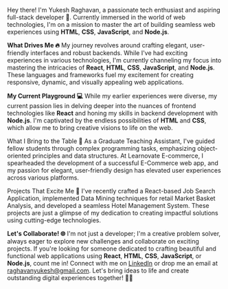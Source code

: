 Hey there! I'm Yukesh Raghavan, a passionate tech enthusiast and aspiring full-stack developer 🌟. Currently immersed in the world of web technologies, I'm on a mission to master the art of building seamless web experiences using **HTML**, **CSS**, **JavaScript**, and **Node.js**.

**What Drives Me 🔥**
My journey revolves around crafting elegant, user-friendly interfaces and robust backends. While I've had exciting experiences in various technologies, I'm currently channeling my focus into mastering the intricacies of **React**, **HTML**, **CSS**, **JavaScript**, and **Node.js**. These languages and frameworks fuel my excitement for creating responsive, dynamic, and visually appealing web applications.

**My Current Playground 💻**
While my earlier experiences were diverse, my current passion lies in delving deeper into the nuances of frontend technologies like **React** and honing my skills in backend development with **Node.js**. I'm captivated by the endless possibilities of **HTML** and **CSS**, which allow me to bring creative visions to life on the web.

What I Bring to the Table 🎯
As a Graduate Teaching Assistant, I've guided fellow students through complex programming tasks, emphasizing object-oriented principles and data structures. At Learnovate E-commerce, I spearheaded the development of a successful E-Commerce web app, and my passion for elegant, user-friendly design has elevated user experiences across various platforms.

Projects That Excite Me 🚀
I've recently crafted a React-based Job Search Application, implemented Data Mining techniques for retail Market Basket Analysis, and developed a seamless Hotel Management System. These projects are just a glimpse of my dedication to creating impactful solutions using cutting-edge technologies.

**Let's Collaborate! 🌐**
I'm not just a developer; I'm a creative problem solver, always eager to explore new challenges and collaborate on exciting projects. If you're looking for someone dedicated to crafting beautiful and functional web applications using **React**, **HTML**, **CSS**, **JavaScript**, or **Node.js**, count me in! Connect with me on [LinkedIn](https://www.linkedin.com/in/yukeshraghavan/) or drop me an email at raghavanyukesh@gmail.com. Let's bring ideas to life and create outstanding digital experiences together! 🚀✨

